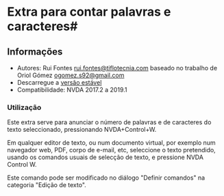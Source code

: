 ﻿
# Extra para contar palavras  e caracteres#

## Informações ##
* Autores: Rui Fontes <rui.fontes@tiflotecnia.com> baseado no trabalho de Oriol Gómez <ogomez.s92@gmail.com>
* Descarregue a [versão estável][1]
* Compatibilidade: NVDA 2017.2 a 2019.1

### Utilização ###
Este extra serve para anunciar o número de palavras e de caracteres do texto seleccionado, pressionando NVDA+Control+W.

Em qualquer editor de texto, ou num documento virtual, por exemplo num navegador web, PDF, corpo de e-mail, etc, seleccione o texto pretendido, usando os comandos usuais de selecção de texto, e pressione NVDA Control W.

Este comando pode ser modificado no diálogo "Definir comandos" na categoria "Edição de texto".

[1]: https://github.com/ruifontes/wordCount/releases/download/1.3/wordCount-1.3.nvda-addon

